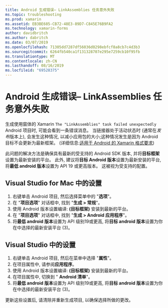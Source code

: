```yaml
---
title: Android 生成错误– LinkAssemblies 任务意外失败
ms.topic: troubleshooting
ms.prod: xamarin
ms.assetid: EB3BE685-CB72-48E3-89D7-C845E76B9FA2
ms.technology: xamarin-forms
author: davidbritch
ms.author: dabritch
ms.date: 03/07/2019
ms.openlocfilehash: 71305dd7287df56036d0298ebfcf8a8cb7c4d3b3
ms.sourcegitcommit: 6264fb540ca1f131328707e295e7259cb10f95fb
ms.translationtype: MT
ms.contentlocale: zh-CN
ms.lasthandoff: 08/16/2019
ms.locfileid: "69528375"
---
```

# <a name="android-build-error--the-linkassemblies-task-failed-unexpectedly"></a>Android 生成错误– LinkAssemblies 任务意外失败

生成使用窗体的 Xamarin `The "LinkAssemblies" task failed unexpectedly` Android 项目时, 可能会看到一条错误消息。 当链接器处于活动状态时 (通常在*发布*版本上), 会发生这种情况, 以减小应用包的大小;这种情况发生是因为 Android 目标不会更新为最新框架。 (详细信息:[适用于 Android 的 Xamarin 格式要求](~/get-started/requirements.md#android))

此问题的解决方法是确保具有最新的受支持的 Android SDK 版本, 并将**目标框架**设置为最新安装的平台。 此外, 建议将**目标 Android 版本**设置为最新安装的平台, 将**最低 android 版本**设置为 API 19 或更高版本。 这被视为受支持的配置。

## <a name="setting-in-visual-studio-for-mac"></a>Visual Studio for Mac 中的设置

1. 右键单击 Android 项目, 然后选择菜单中的 "**选项**"。
2. 在 "**项目选项**" 对话框中, 找到 "**生成 > 常规**"。
3. 使用 Android 版本设置编译: **(目标框架)** 安装到最新的平台。
4. 在 "**项目选项**" 对话框中, 找到 "**生成 > Android 应用程序**"。
5. 将**最低 android 版本**设置为 API 级别19或更高, 将**目标 android 版本**设置为你在中选择的最新安装平台 (3)。

## <a name="setting-in-visual-studio"></a>Visual Studio 中的设置

1. 右键单击 Android 项目, 然后在菜单中选择 "**属性**"。
2. 在项目属性中, 请参阅**应用程序**。
3. 使用 Android 版本设置编译: **(目标框架)** 安装到最新的平台。
4. 在项目属性中, 切换到 " **Android 清单**"。
5. 将**最低 android 版本**设置为 API 级别19或更高, 将**目标 android 版本**设置为你在中选择的最新安装平台 (3)。

更新这些设置后, 请清除并重新生成项目, 以确保选择所做的更改。

